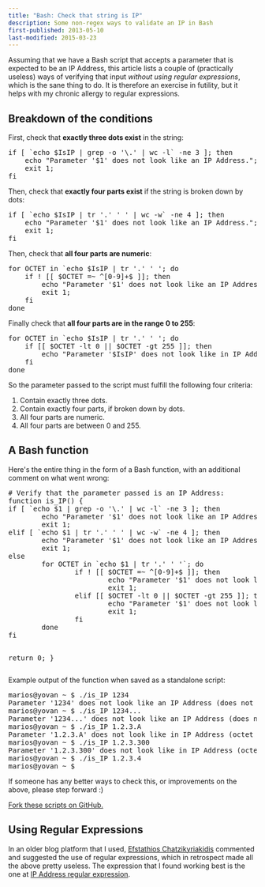 ```yaml
---
title: "Bash: Check that string is IP"
description: Some non-regex ways to validate an IP in Bash
first-published: 2013-05-10
last-modified: 2015-03-23
---
```


Assuming that we have a Bash script that accepts a parameter  that is expected to be an IP Address, this article lists
a couple of (practically useless) ways of verifying that input *without using regular expressions*, which is the sane
thing to do. It is therefore an exercise in futility, but it helps with my chronic allergy to regular expressions.

<!-- read more -->

Breakdown of the conditions
---------------------------

First, check that <strong>exactly three dots exist</strong> in the string:
<pre>
if [ `echo $IsIP | grep -o '\.' | wc -l` -ne 3 ]; then
    echo "Parameter '$1' does not look like an IP Address.";
    exit 1;
fi
</pre>

Then, check that <strong>exactly four parts exist</strong> if the string is broken down by dots:
<pre>
if [ `echo $IsIP | tr '.' ' ' | wc -w` -ne 4 ]; then
    echo "Parameter '$1' does not look like an IP Address.";
    exit 1;
fi
</pre>

Then, check that <strong>all four parts are numeric</strong>:
<pre>
for OCTET in `echo $IsIP | tr '.' ' '; do
    if ! [[ $OCTET =~ ^[0-9]+$ ]]; then
        echo "Parameter '$1' does not look like an IP Address.";
        exit 1;
    fi
done
</pre>

Finally check that <strong>all four parts are in the range 0 to 255</strong>:
<pre>
for OCTET in `echo $IsIP | tr '.' ' '; do
    if [[ $OCTET -lt 0 || $OCTET -gt 255 ]]; then
        echo "Parameter '$IsIP' does not look like in IP Address (octet '$OCTET' in not in range 0-255).";
    fi
done
</pre>

So the parameter passed to the script must fulfill the following four criteria:
<ol>
<li>Contain exactly three dots.</li>
<li>Contain exactly four parts, if broken down by dots.</li>
<li>All four parts are numeric.</li>
<li>All four parts are between 0 and 255.</li></ol>

<h2>A Bash function</h2>
Here's the entire thing in the form of a Bash function, with an additional comment on what went wrong:
<pre>
# Verify that the parameter passed is an IP Address:
function is_IP() {
if [ `echo $1 | grep -o '\.' | wc -l` -ne 3 ]; then
        echo "Parameter '$1' does not look like an IP Address (does not contain 3 dots).";
        exit 1;
elif [ `echo $1 | tr '.' ' ' | wc -w` -ne 4 ]; then
        echo "Parameter '$1' does not look like an IP Address (does not contain 4 octets).";
        exit 1;
else
        for OCTET in `echo $1 | tr '.' ' '`; do
                if ! [[ $OCTET =~ ^[0-9]+$ ]]; then
                        echo "Parameter '$1' does not look like in IP Address (octet '$OCTET' is not numeric).";
                        exit 1;
                elif [[ $OCTET -lt 0 || $OCTET -gt 255 ]]; then
                        echo "Parameter '$1' does not look like in IP Address (octet '$OCTET' in not in range 0-255).";
                        exit 1;
                fi
        done
fi

return 0;
}
</pre>

Example output of the function when saved as a standalone script:
<pre>
marios@yovan ~ $ ./is_IP 1234
Parameter '1234' does not look like an IP Address (does not contain 3 dots).
marios@yovan ~ $ ./is_IP 1234...
Parameter '1234...' does not look like an IP Address (does not contain 4 octets).
marios@yovan ~ $ ./is_IP 1.2.3.A
Parameter '1.2.3.A' does not look like in IP Address (octet 'A' is not numeric).
marios@yovan ~ $ ./is_IP 1.2.3.300
Parameter '1.2.3.300' does not look like in IP Address (octet '300' in not in range 0-255).
marios@yovan ~ $ ./is_IP 1.2.3.4
marios@yovan ~ $
</pre>

If someone has any better ways to check this, or improvements on the above, please step forward :)

<a href="https://github.com/marios-zindilis/Scripts/tree/master/Bash" title="Fork this script on GitHub.">Fork these scripts on GitHub.</a>

Using Regular Expressions
-------------------------

In an older blog platform that I used, [Efstathios Chatzikyriakidis](http://efxa.org/) 
commented and suggested the use of regular expressions, which in 
retrospect made all the above pretty useless. The expression that I 
found working best is the one at [IP Address regular expression](http://www.geekzilla.co.uk/View0CBFD9A7-621D-4B0C-9554-91FD48AADC77.htm).

